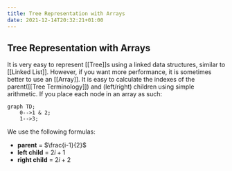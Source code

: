 ```yaml
---
title: Tree Representation with Arrays
date: 2021-12-14T20:32:21+01:00
---
```

## Tree Representation with Arrays
It is very easy to represent [[Tree]]s using a linked data structures, similar to [[Linked List]]. However, if you want more performance, it is sometimes better to use an [[Array]]. It is easy to calculate the indexes of the parent([[Tree Terminology]]) and (left/right) children using simple arithmetic. If you place each node in an array as such:

```mermaid
graph TD;
	0-->1 & 2;
	1-->3;
```

We use the following formulas:
* **parent** = $\frac{i-1}{2}$
* **left child** = $2i + 1$
* **right child** = $2i + 2$